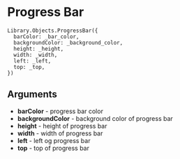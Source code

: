 # Progress Bar 

```
Library.Objects.ProgressBar({
  barColor: _bar_color,
  backgroundColor: _background_color,
  height: _height,
  width: _width,
  left: _left,
  top: _top,
})
```

## Arguments 

 + **barColor** - progress bar color
 + **backgroundColor** - background color of progress bar
 + **height** - height of progress bar
 + **width** - width of progress bar
 + **left** - left og progress bar
 + **top** - top of progress bar

